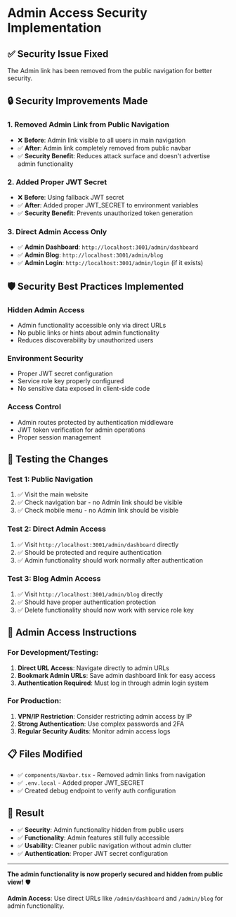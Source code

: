 # Admin Access Security Implementation

## ✅ **Security Issue Fixed**

The Admin link has been removed from the public navigation for better security.

## 🔒 **Security Improvements Made**

### 1. **Removed Admin Link from Public Navigation**
- ❌ **Before**: Admin link visible to all users in main navigation
- ✅ **After**: Admin link completely removed from public navbar
- ✅ **Security Benefit**: Reduces attack surface and doesn't advertise admin functionality

### 2. **Added Proper JWT Secret**
- ❌ **Before**: Using fallback JWT secret
- ✅ **After**: Added proper JWT_SECRET to environment variables
- ✅ **Security Benefit**: Prevents unauthorized token generation

### 3. **Direct Admin Access Only**
- ✅ **Admin Dashboard**: `http://localhost:3001/admin/dashboard`
- ✅ **Admin Blog**: `http://localhost:3001/admin/blog`
- ✅ **Admin Login**: `http://localhost:3001/admin/login` (if it exists)

## 🛡️ **Security Best Practices Implemented**

### Hidden Admin Access
- Admin functionality accessible only via direct URLs
- No public links or hints about admin functionality
- Reduces discoverability by unauthorized users

### Environment Security
- Proper JWT secret configuration
- Service role key properly configured
- No sensitive data exposed in client-side code

### Access Control
- Admin routes protected by authentication middleware
- JWT token verification for admin operations
- Proper session management

## 🧪 **Testing the Changes**

### Test 1: Public Navigation
1. ✅ Visit the main website
2. ✅ Check navigation bar - no Admin link should be visible
3. ✅ Check mobile menu - no Admin link should be visible

### Test 2: Direct Admin Access
1. ✅ Visit `http://localhost:3001/admin/dashboard` directly
2. ✅ Should be protected and require authentication
3. ✅ Admin functionality should work normally after authentication

### Test 3: Blog Admin Access
1. ✅ Visit `http://localhost:3001/admin/blog` directly  
2. ✅ Should have proper authentication protection
3. ✅ Delete functionality should now work with service role key

## 🔑 **Admin Access Instructions**

### For Development/Testing:
1. **Direct URL Access**: Navigate directly to admin URLs
2. **Bookmark Admin URLs**: Save admin dashboard link for easy access
3. **Authentication Required**: Must log in through admin login system

### For Production:
1. **VPN/IP Restriction**: Consider restricting admin access by IP
2. **Strong Authentication**: Use complex passwords and 2FA
3. **Regular Security Audits**: Monitor admin access logs

## 📋 **Files Modified**

- ✅ `components/Navbar.tsx` - Removed admin links from navigation
- ✅ `.env.local` - Added proper JWT_SECRET
- ✅ Created debug endpoint to verify auth configuration

## 🎯 **Result**

- ✅ **Security**: Admin functionality hidden from public users
- ✅ **Functionality**: Admin features still fully accessible
- ✅ **Usability**: Cleaner public navigation without admin clutter
- ✅ **Authentication**: Proper JWT secret configuration

---

**The admin functionality is now properly secured and hidden from public view!** 🛡️

**Admin Access**: Use direct URLs like `/admin/dashboard` and `/admin/blog` for admin functionality.
